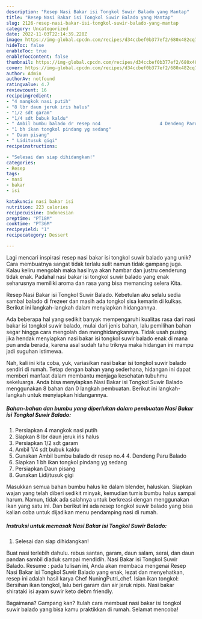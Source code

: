 ```yaml
---
description: "Resep Nasi Bakar isi Tongkol Suwir Balado yang Mantap"
title: "Resep Nasi Bakar isi Tongkol Suwir Balado yang Mantap"
slug: 2126-resep-nasi-bakar-isi-tongkol-suwir-balado-yang-mantap
category: Uncategorized
date: 2022-11-03T22:14:39.228Z
image: https://img-global.cpcdn.com/recipes/d34ccbef0b377ef2/680x482cq70/nasi-bakar-isi-tongkol-suwir-balado-foto-resep-utama.jpg
hideToc: false
enableToc: true
enableTocContent: false
thumbnail: https://img-global.cpcdn.com/recipes/d34ccbef0b377ef2/680x482cq70/nasi-bakar-isi-tongkol-suwir-balado-foto-resep-utama.jpg
cover: https://img-global.cpcdn.com/recipes/d34ccbef0b377ef2/680x482cq70/nasi-bakar-isi-tongkol-suwir-balado-foto-resep-utama.jpg
author: Admin
authorAv: notfound
ratingvalue: 4.7
reviewcount: 16
recipeingredient:
- "4 mangkok nasi putih"
- "8 lbr daun jeruk iris halus"
- "1/2 sdt garam"
- "1/4 sdt bubuk kaldu"
- " Ambil bumbu balado dr resep no4                      4 Dendeng Paru Balado"
- "1 bh ikan tongkol pindang yg sedang"
- " Daun pisang"
- " Liditusuk gigi"
recipeinstructions:

- "Selesai dan siap dihidangkan!"
categories:
- Resep
tags:
- nasi
- bakar
- isi

katakunci: nasi bakar isi 
nutrition: 223 calories
recipecuisine: Indonesian
preptime: "PT18M"
cooktime: "PT36M"
recipeyield: "1"
recipecategory: Dessert

---
```





Lagi mencari inspirasi resep nasi bakar isi tongkol suwir balado yang unik? Cara membuatnya sangat tidak terlalu sulit namun tidak gampang juga. Kalau keliru mengolah maka hasilnya akan hambar dan justru cenderung tidak enak. Padahal nasi bakar isi tongkol suwir balado yang enak seharusnya memiliki aroma dan rasa yang bisa memancing selera Kita.





Resep Nasi Bakar isi Tongkol Suwir Balado. Kebetulan aku selalu sedia sambal balado di frezeer dan masih ada tongkol sisa kemarin di kulkas. Berikut ini langkah-langkah dalam menyiapkan hidangannya.

Ada beberapa hal yang sedikit banyak mempengaruhi kualitas rasa dari nasi bakar isi tongkol suwir balado, mulai dari jenis bahan, lalu pemilihan bahan segar hingga cara mengolah dan menghidangkannya. Tidak usah pusing jika hendak menyiapkan nasi bakar isi tongkol suwir balado enak di mana pun anda berada, karena asal sudah tahu triknya maka hidangan ini mampu jadi suguhan istimewa.






Nah, kali ini kita coba, yuk, variasikan nasi bakar isi tongkol suwir balado sendiri di rumah. Tetap dengan bahan yang sederhana, hidangan ini dapat memberi manfaat dalam membantu menjaga kesehatan tubuhmu sekeluarga. Anda bisa menyiapkan Nasi Bakar isi Tongkol Suwir Balado menggunakan 8 bahan dan 0 langkah pembuatan. Berikut ini langkah-langkah untuk menyiapkan hidangannya.

<!--inarticleads1-->

##### Bahan-bahan dan bumbu yang diperlukan dalam pembuatan Nasi Bakar isi Tongkol Suwir Balado:

1. Persiapkan 4 mangkok nasi putih
1. Siapkan 8 lbr daun jeruk iris halus
1. Persiapkan 1/2 sdt garam
1. Ambil 1/4 sdt bubuk kaldu
1. Gunakan  Ambil bumbu balado dr resep no.4                      4. Dendeng Paru Balado
1. Siapkan 1 bh ikan tongkol pindang yg sedang
1. Persiapkan  Daun pisang
1. Gunakan  Lidi/tusuk gigi


Masukkan semua bahan bumbu halus ke dalam blender, haluskan. Siapkan wajan yang telah diberi sedikit minyak, kemudian tumis bumbu halus sampai harum. Namun, tidak ada salahnya untuk berkreasi dengan menggunakan ikan yang satu ini. Dan berikut ini ada resep tongkol suwir balado yang bisa kalian coba untuk dijadikan menu pendamping nasi di rumah. 

<!--inarticleads2-->

##### Instruksi untuk memasak Nasi Bakar isi Tongkol Suwir Balado:


1. Selesai dan siap dihidangkan!

Buat nasi terlebih dahulu. rebus santan, garam, daun salam, serai, dan daun pandan sambil diaduk sampai mendidih. Nasi Bakar isi Tongkol Suwir Balado. Resume : pada tulisan ini, Anda akan membaca mengenai Resep Nasi Bakar isi Tongkol Suwir Balado yang enak, lezat dan menyehatkan, resep ini adalah hasil karya Chef NuningPutri_chef. Isian ikan tongkol: Bersihan ikan tongkol, lalu beri garam dan air jeruk nipis. Nasi bakar shirataki isi ayam suwir keto debm friendly. 

Bagaimana? Gampang kan? Itulah cara membuat nasi bakar isi tongkol suwir balado yang bisa kamu praktikkan di rumah. Selamat mencoba!
